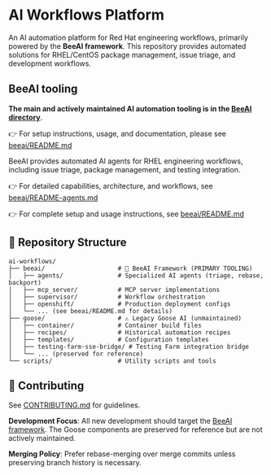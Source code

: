 # AI Workflows Platform

An AI automation platform for Red Hat engineering workflows, primarily powered by the **BeeAI framework**. This repository provides automated solutions for RHEL/CentOS package management, issue triage, and development workflows.

## BeeAI tooling

**The main and actively maintained AI automation tooling is in the [BeeAI directory](./beeai/)**.

👉 For setup instructions, usage, and documentation, please see [beeai/README.md](./beeai/README.md)

BeeAI provides automated AI agents for RHEL engineering workflows, including issue triage, package management, and testing integration.

👉 For detailed capabilities, architecture, and workflows, see [beeai/README-agents.md](./beeai/README-agents.md)

👉 For complete setup and usage instructions, see [beeai/README.md](./beeai/README.md)


## 📁 Repository Structure

```
ai-workflows/
├── beeai/                    # 🚀 BeeAI Framework (PRIMARY TOOLING)
│   ├── agents/               # Specialized AI agents (triage, rebase, backport)
│   ├── mcp_server/           # MCP server implementations
│   ├── supervisor/           # Workflow orchestration
│   ├── openshift/            # Production deployment configs
│   └── ... (see beeai/README.md for details)
├── goose/                    # ⚠️ Legacy Goose AI (unmaintained)
│   ├── container/            # Container build files
│   ├── recipes/              # Historical automation recipes
│   ├── templates/            # Configuration templates
│   ├── testing-farm-sse-bridge/ # Testing Farm integration bridge
│   └── ... (preserved for reference)
└── scripts/                  # Utility scripts and tools
```

## 🤝 Contributing

See [CONTRIBUTING.md](./CONTRIBUTING.md) for guidelines.

**Development Focus**: All new development should target the [BeeAI framework](./beeai/). The Goose components are preserved for reference but are not actively maintained.

**Merging Policy**: Prefer rebase-merging over merge commits unless preserving branch history is necessary.
